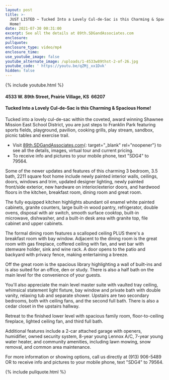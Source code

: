 ```yaml
---
layout: post
title: >-
  JUST LISTED ~ Tucked Into a Lovely Cul-de-Sac is this Charming & Spacious
  Home!
date: 2021-07-30 00:31:00
excerpt: See all the details at 89th.SDGandAssociates.com
enclosure:
pullquote:
enclosure_type: video/mp4
enclosure_time:
use_youtube_image: false
youtube_alternate_image: /uploads/1-4533w89thst-2-of-26.jpg
youtube_code: ' https://youtu.be/qZMj_xx1Dvk'
hidden: false
---
```

{% include youtube.html %}

#### 4533 W. 89th Street, Prairie Village, KS&nbsp; 66207

#### Tucked Into a Lovely Cul-de-Sac is this Charming & Spacious Home\!

Tucked into a lovely cul-de-sac within the coveted, award winning Shawnee Mission East School District, you are just steps to Franklin Park featuring sports fields, playground, pavilion, cooking grills, play stream, sandbox, picnic tables and exercise trail.

* Visit [89th](__notset__)[.SDGandAssociates.com](http://89th.SDGandAssociates.com){: target="_blank" rel="noopener"} to see all the details, images, virtual tour and current pricing.
* To receive info and pictures to your mobile phone, text "SDG4" to 79564.

Some of the newer updates and features of this charming 3 bedroom, 3.5 bath, 2211 square foot home include newly painted interior walls, ceilings, doors, windows and trim, updated designer lighting, newly painted front/side exterior, new hardware on interior/exterior doors, and hardwood floors in the kitchen, breakfast room, dining room and great room.

The fully equipped kitchen highlights abundant oil enamel white painted cabinets, granite counters, large built-in wood pantry, refrigerator, double ovens, disposal with air switch, smooth surface cooktop, built-in microwave, dishwasher, and a built-in desk area with granite top, file cabinet and upper cabinets.

The formal dining room features a scalloped ceiling PLUS there's a breakfast room with bay window. Adjacent to the dining room is the great room with gas fireplace, coffered ceiling with fan, and wet bar with stemware holder, sink and wine rack. A door opens to the patio and backyard with privacy fence, making entertaining a breeze.

Off the great room is the spacious library highlighting a wall of built-ins and is also suited for an office, den or study. There is also a half bath on the main level for the convenience of your guests.

You'll also appreciate the main level master suite with vaulted tray ceiling, whimsical statement light fixture, bay window and private bath with double vanity, relaxing tub and separate shower. Upstairs are two secondary bedrooms, both with ceiling fans, and the second full bath. There is also a cedar closet in the upstairs hallway.

Retreat to the finished lower level with spacious family room, floor-to-ceiling fireplace, lighted ceiling fan, and third full bath.

Additional features include a 2-car attached garage with openers, humidifier, owned security system, 8-year young Lennox A/C, 7-year young water heater, and community amenities, including lawn mowing, snow removal, and common area maintenance.

For more information or showing options, call us directly at (913) 906-5489 OR to receive info and pictures to your mobile phone, text "SDG4" to 79564.

{% include pullquote.html %}
